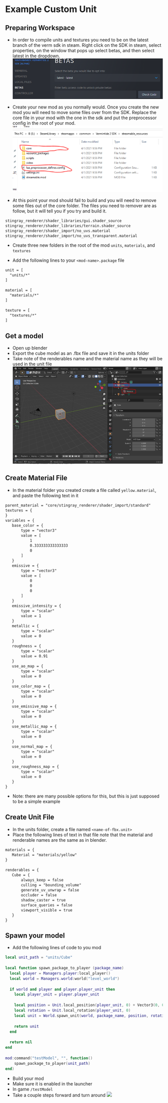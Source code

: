 # Example Custom Unit

## Preparing Workspace
- In order to compile units and textures you need to be on the latest branch of the verm sdk in steam. Right click on the SDK in steam, select properties, on the window that pops up select betas, and then select latest in the dropdown. ![](./readmeImages/beta.PNG)

- Create your new mod as you normally would. Once you create the new mod you will need to move some files over from the SDK. Replace the core file in your mod with the one in the sdk and put the preprocessor config in the root of your mod.
![](./readmeImages/sdkFiles.png)

- At this point your mod should fail to build and you will need to remove some files out of the core folder. The files you need to remover are as follow, but it will tell you if you try and build it.
```
stingray_renderer/shader_libraries/gui.shader_source
stingray_renderer/shader_libraries/terrain.shader_source
stingray_renderer/shader_import/no_uvs.material
stingray_renderer/shader_import/no_uvs_transparent.material
```

- Create three new folders in the root of the mod `units`, `materials`, and `textures`

- Add the following lines to your `<mod-name>.package` file
```
unit = [
  "units/*"
]

material = [
  "materials/*"
]  

texture = [
  "textures/*"
] 
```

## Get a model
* Open up blender
* Export the cube model as an .fbx file and save it in the units folder
* Take note of the renderables name and the material name as they will be used in the unit file
![](./readmeImages/blender.PNG)

## Create Material File 
 - In the material folder you created create a file called `yellow.material`, and paste the following text in it
 ```
parent_material = "core/stingray_renderer/shader_import/standard"
textures = {
}
variables = {
	base_color = {
		type = "vector3"
		value = [
			1
			0.333333333333333
			0
		]
	}
	emissive = {
		type = "vector3"
		value = [
			0
			0
			0
		]
	}
	emissive_intensity = {
		type = "scalar"
		value = 1
	}
	metallic = {
		type = "scalar"
		value = 0
	}
	roughness = {
		type = "scalar"
		value = 0.91
	}
	use_ao_map = {
		type = "scalar"
		value = 0
	}
	use_color_map = {
		type = "scalar"
		value = 0
	}
	use_emissive_map = {
		type = "scalar"
		value = 0
	}
	use_metallic_map = {
		type = "scalar"
		value = 0
	}
	use_normal_map = {
		type = "scalar"
		value = 0
	}
	use_roughness_map = {
		type = "scalar"
		value = 0
	}
}
 ```
- Note: there are many possible options for this, but this is just supposed to be a simple example
## Create Unit File
 - In the units folder, create a file named `<name-of-fbx.unit>`
 - Place the following lines of text in that file note that the material and renderable names are the same as in blender. 
 ```
materials = {
	Material = "materials/yellow"
}
 
renderables = {
	Cube = {
		always_keep = false
		culling = "bounding_volume"
		generate_uv_unwrap = false
		occluder = false
		shadow_caster = true
		surface_queries = false
		viewport_visible = true
	}
}  
 ``` 

## Spawn your model
- Add the following lines of code to you mod 
```lua
local unit_path = "units/Cube"

local function spawn_package_to_player (package_name)
  local player = Managers.player:local_player()
  local world = Managers.world:world("level_world")

  if world and player and player.player_unit then
    local player_unit = player.player_unit

    local position = Unit.local_position(player_unit, 0) + Vector3(0, 0, 1)
    local rotation = Unit.local_rotation(player_unit, 0)
    local unit = World.spawn_unit(world, package_name, position, rotation)

    return unit
  end

  return nil
end

mod:command("testModel", "", function() 
    spawn_package_to_player(unit_path)
end)
```
- Build your mod
- Make sure it is enabled in the launcher
- In game `/testModel` 
- Take a couple steps forward and turn around
![](./readmeImages/final.png)
 
